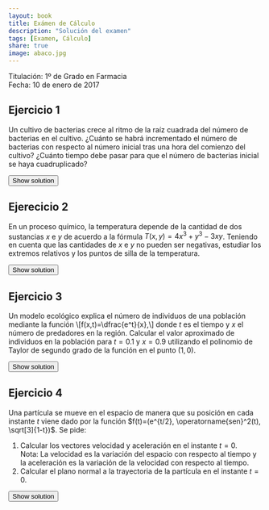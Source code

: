 ```yaml
---
layout: book
title: Exámen de Cálculo
description: "Solución del examen"
tags: [Examen, Cálculo]
share: true
image: abaco.jpg
---
```


Titulación: 1º de Grado en Farmacia  
Fecha: 10 de enero de 2017

## Ejercicio 1
Un cultivo de bacterias crece al ritmo de la raíz cuadrada del número de bacterias en el cultivo.
¿Cuánto se habrá incrementado el número de bacterias con respecto al número inicial tras una hora del comienzo del cultivo?
¿Cuánto tiempo debe pasar para que el número de bacterias inicial se haya cuadruplicado?

<div><button class="solution">Show solution</button></div>
<div id="solution" style="display: none">
Llamando $x$ al número de bacterias y $t$ al tiempo, $x(t)=(\frac{t}{2}+C)^2$.
A la hora el inicio del cultivo el número de bacterias se habrá incrementado  $\frac{1}{4}C$.
El número de bacterias se habrá cuadruplicado en el instante $t=2C$.
</div>

## Ejerecicio 2
En un proceso químico, la temperatura depende de la cantidad de dos sustancias $x$ e $y$ de acuerdo a la fórmula $T(x,y)=4x^3+y^3-3xy$.
Teniendo en cuenta que las cantidades de $x$ e $y$ no pueden ser negativas, estudiar los extremos relativos y los puntos de silla de la temperatura.

<div><button class="solution">Show solution</button></div>
<div id="solution" style="display: none">
$T$ tiene un punto de silla en el punto $(0,0)$ y un mínimo local en el punto $(\frac{\sqrt[3]{4}}{4},\frac{\sqrt[3]{2}}{2})$.
</div>

## Ejercicio 3
Un modelo ecológico explica el número de individuos de una población mediante la función
\\[f(x,t)=\dfrac{e^t}{x},\\]
donde $t$ es el tiempo y $x$ el número de predadores en la región.
Calcular el valor aproximado de individuos en la población para $t=0.1$ y $x=0.9$ utilizando el polinomio de Taylor de segundo grado de la función  en el punto $(1,0)$.

<div><button class="solution">Show solution</button></div>
<div id="solution" style="display: none">
Polinomio de Taylor de segundo orden de $f$ en el punto $(1,0)$: $P^2_{f,(1,0)}(x,y)=3-3x+2t+x^2+\frac{t^2}{2}-xt$. <br/>
$P^2_{f,(1,0)}(0.9,0.1)=1.225$.
</div>

## Ejercicio 4
Una partícula se mueve en el espacio de manera que su posición en cada instante $t$ viene dado por la función $f(t)=(e^{t/2}, \operatorname{sen}^2(t), \sqrt[3]{1-t})$.
Se pide:

1. Calcular los vectores velocidad y aceleración en el instante $t=0$.  
Nota: La velocidad es la variación del espacio con respecto al tiempo y la aceleración es la variación de la velocidad con respecto al tiempo.
2. Calcular el plano normal a la trayectoria de la partícula en el instante $t=0$.

<div><button class="solution">Show solution</button></div>
<div id="solution" style="display: none">
1. $f'(t)=(\frac{e^{t/2}}{2},2\operatorname{sen} t \cos t, \frac{-(1-t)^{-2/3}}{3})$ y $f'(0)=(\frac{1}{2},0,-\frac{1}{3})$. <br/>
$f''(t)=(\frac{e^{t/2}}{4},2(\cos^2 t-\operatorname{sen}^2 t), \frac{-2(1-t)^{-5/3}}{9})$ y $f''(0)=(\frac{1}{4},2,-\frac{2}{9})$. <br/>
2. Plano normal a la trayectoria en el instante $t=0$: $3x-2z=1$.
</div>
